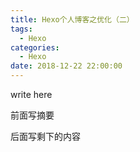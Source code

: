 ```yaml
---
title: Hexo个人博客之优化（二）
tags:
  - Hexo
categories:
  - Hexo
date: 2018-12-22 22:00:00
---
```


write here

前面写摘要

<!--more-->

后面写剩下的内容